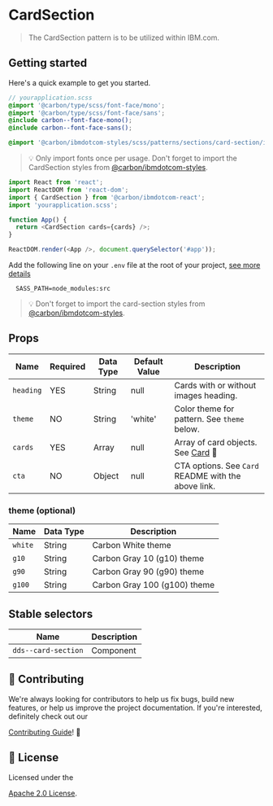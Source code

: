 # CardSection

> The CardSection pattern is to be utilized within IBM.com.

## Getting started

Here's a quick example to get you started.

```scss
// yourapplication.scss
@import '@carbon/type/scss/font-face/mono';
@import '@carbon/type/scss/font-face/sans';
@include carbon--font-face-mono();
@include carbon--font-face-sans();

@import '@carbon/ibmdotcom-styles/scss/patterns/sections/card-section/index';
```

> 💡 Only import fonts once per usage. Don't forget to import the CardSection
> styles from
> [@carbon/ibmdotcom-styles](https://github.com/carbon-design-system/ibm-dotcom-library/blob/master/packages/styles).

```javascript
import React from 'react';
import ReactDOM from 'react-dom';
import { CardSection } from '@carbon/ibmdotcom-react';
import 'yourapplication.scss';

function App() {
  return <CardSection cards={cards} />;
}

ReactDOM.render(<App />, document.querySelector('#app'));
```

Add the following line on your `.env` file at the root of your project,
[see more details](https://github.com/carbon-design-system/ibm-dotcom-library/blob/master/packages/styles/README.md)

```
  SASS_PATH=node_modules:src
```

> 💡 Don't forget to import the card-section styles from
> [@carbon/ibmdotcom-styles](https://github.com/carbon-design-system/ibm-dotcom-library/blob/master/packages/styles).

## Props

| Name      | Required | Data Type | Default Value | Description                                                                                                                                                          |
| --------- | -------- | --------- | ------------- | -------------------------------------------------------------------------------------------------------------------------------------------------------------------- |
| `heading` | YES      | String    | null          | Cards with or without images heading.                                                                                                                                |
| `theme`   | NO       | String    | 'white'       | Color theme for pattern. See `theme` below.                                                                                                                          |
| `cards`   | YES      | Array     | null          | Array of card objects. See [Card](https://github.com/carbon-design-system/ibm-dotcom-library/tree/master/packages/react/src/patterns/sub-patterns/Card/README.md) 👀 |
| `cta`     | NO       | Object    | null          | CTA options. See `Card` README with the above link.                                                                                                                  |

### theme (optional)

| Name    | Data Type | Description                  |
| ------- | --------- | ---------------------------- |
| `white` | String    | Carbon White theme           |
| `g10`   | String    | Carbon Gray 10 (g10) theme   |
| `g90`   | String    | Carbon Gray 90 (g90) theme   |
| `g100`  | String    | Carbon Gray 100 (g100) theme |

## Stable selectors

| Name                | Description |
| ------------------- | ----------- |
| `dds--card-section` | Component   |

## 🙌 Contributing

We're always looking for contributors to help us fix bugs, build new features,
or help us improve the project documentation. If you're interested, definitely
check out our

[Contributing Guide](https://github.com/carbon-design-system/ibm-dotcom-library/blob/master/.github/CONTRIBUTING.md)!
👀

## 📝 License

Licensed under the

[Apache 2.0 License](https://github.com/carbon-design-system/ibm-dotcom-library/blob/master/LICENSE).
